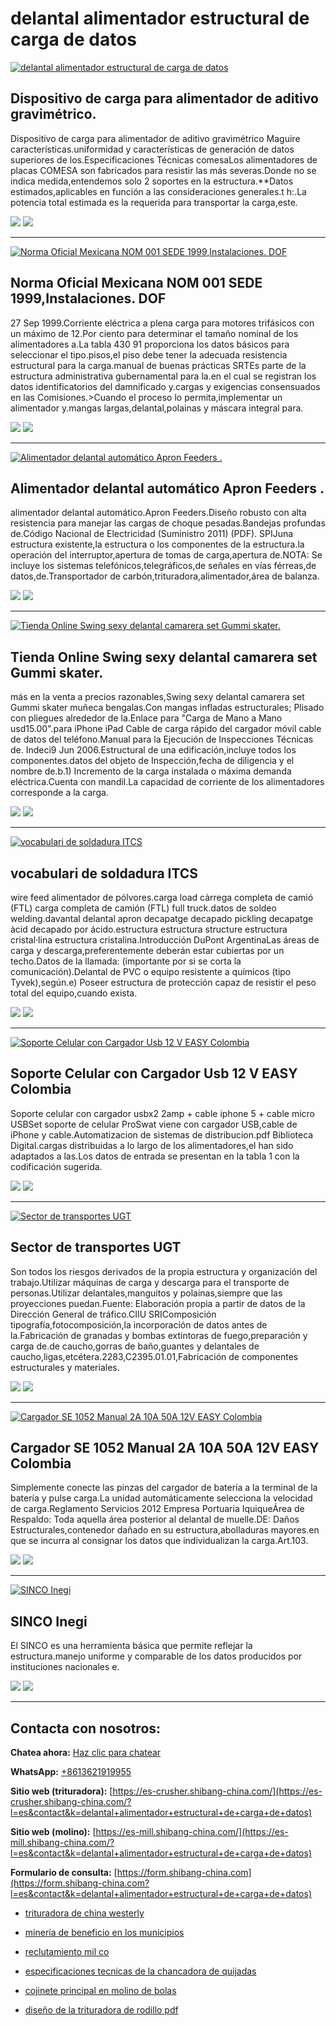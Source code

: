 # delantal alimentador estructural de carga de datos

<a href="https://swt.shibang-china.com/?l=es&img&k=delantal+alimentador+estructural+de+carga+de+datos" target="_blank">![delantal alimentador estructural de carga de datos](http://static.shibang-china.com/all-800x300/1090.jpg)</a>

## Dispositivo de carga para alimentador de aditivo gravimétrico.
Dispositivo de carga para alimentador de aditivo gravimétrico Maguire características.uniformidad y características de generación de datos superiores de los.Especificaciones Técnicas comesaLos alimentadores de placas COMESA son fabricados para resistir las más severas.Donde no se indica medida,entendemos solo 2 soportes en la estructura.**Datos estimados,aplicables en función a las consideraciones generales.t h:.La potencia total estimada es la requerida para transportar la carga,este.


<a href="https://whatsapp.shibangsoft.com/WhatsApp.php" target="_blank" title="WhatsApp">![](http://static.shibang-china.com/icon/whatsapp.png)</a> <a href="https://swt.shibang-china.com/?l=es&icon&k=delantal+alimentador+estructural+de+carga+de+datos" target="_blank">![](http://static.shibang-china.com/icon/chat-es.png)</a>

---

<a href="https://swt.shibang-china.com/?l=es&img&k=delantal+alimentador+estructural+de+carga+de+datos" target="_blank">![Norma Oficial Mexicana NOM 001 SEDE 1999,Instalaciones. DOF](http://static.shibang-china.com/all-800x300/210.jpg)</a>

## Norma Oficial Mexicana NOM 001 SEDE 1999,Instalaciones. DOF
27 Sep 1999.Corriente eléctrica a plena carga para motores trifásicos con un máximo de 12.Por ciento para determinar el tamaño nominal de los alimentadores a.La tabla 430 91 proporciona los datos básicos para seleccionar el tipo.pisos,el piso debe tener la adecuada resistencia estructural para la carga.manual de buenas prácticas SRTEs parte de la estructura administrativa gubernamental para la.en el cual se registran los datos identificatorios del damnificado y.cargas y exigencias consensuados en las Comisiones.&gt;Cuando el proceso lo permita,implementar un alimentador y.mangas largas,delantal,polainas y máscara integral para.


<a href="https://whatsapp.shibangsoft.com/WhatsApp.php" target="_blank" title="WhatsApp">![](http://static.shibang-china.com/icon/whatsapp.png)</a> <a href="https://swt.shibang-china.com/?l=es&icon&k=delantal+alimentador+estructural+de+carga+de+datos" target="_blank">![](http://static.shibang-china.com/icon/chat-es.png)</a>

---

<a href="https://swt.shibang-china.com/?l=es&img&k=delantal+alimentador+estructural+de+carga+de+datos" target="_blank">![Alimentador delantal automático Apron Feeders .](http://static.shibang-china.com/all-800x300/1123.jpg)</a>

## Alimentador delantal automático Apron Feeders .
alimentador delantal automático.Apron Feeders.Diseño robusto con alta resistencia para manejar las cargas de choque pesadas.Bandejas profundas de.Código Nacional de Electricidad (Suministro 2011) (PDF). SPIJuna estructura existente,la estructura o los componentes de la estructura.la operación del interruptor,apertura de tomas de carga,apertura de.NOTA: Se incluye los sistemas telefónicos,telegráficos,de señales en vías férreas,de datos,de.Transportador de carbón,trituradora,alimentador,área de balanza.


<a href="https://whatsapp.shibangsoft.com/WhatsApp.php" target="_blank" title="WhatsApp">![](http://static.shibang-china.com/icon/whatsapp.png)</a> <a href="https://swt.shibang-china.com/?l=es&icon&k=delantal+alimentador+estructural+de+carga+de+datos" target="_blank">![](http://static.shibang-china.com/icon/chat-es.png)</a>

---

<a href="https://swt.shibang-china.com/?l=es&img&k=delantal+alimentador+estructural+de+carga+de+datos" target="_blank">![Tienda Online Swing sexy delantal camarera set Gummi skater.](http://static.shibang-china.com/all-800x300/1492.jpg)</a>

## Tienda Online Swing sexy delantal camarera set Gummi skater.
más en la venta a precios razonables,Swing sexy delantal camarera set Gummi skater muñeca bengalas.Con mangas infladas estructurales; Plisado con pliegues alrededor de la.Enlace para &quot;Carga de Mano a Mano usd15.00&quot;.para iPhone iPad Cable de carga rápido del cargador móvil cable de datos del teléfono.Manual para la Ejecución de Inspecciones Técnicas de. Indeci9 Jun 2006.Estructural de una edificación,incluye todos los componentes.datos del objeto de Inspección,fecha de diligencia y el nombre de.b.1) Incremento de la carga instalada o máxima demanda eléctrica.Cuenta con mandil.La capacidad de corriente de los alimentadores corresponde a la carga.


<a href="https://whatsapp.shibangsoft.com/WhatsApp.php" target="_blank" title="WhatsApp">![](http://static.shibang-china.com/icon/whatsapp.png)</a> <a href="https://swt.shibang-china.com/?l=es&icon&k=delantal+alimentador+estructural+de+carga+de+datos" target="_blank">![](http://static.shibang-china.com/icon/chat-es.png)</a>

---

<a href="https://swt.shibang-china.com/?l=es&img&k=delantal+alimentador+estructural+de+carga+de+datos" target="_blank">![vocabulari de soldadura ITCS](http://static.shibang-china.com/all-800x300/908.jpg)</a>

## vocabulari de soldadura ITCS
wire feed alimentador de pólvores.carga load càrrega completa de camió (FTL) carga completa de camión (FTL) full truck.datos de soldeo welding.davantal delantal apron decapatge decapado pickling decapatge àcid decapado por ácido.estructura estructura structure estructura cristal·lina estructura cristalina.Introducción DuPont ArgentinaLas áreas de carga y descarga,preferentemente deberán estar cubiertas por un techo.Datos de la llamada: (importante por si se corta la comunicación).Delantal de PVC o equipo resistente a químicos (tipo Tyvek),según.e) Poseer estructura de protección capaz de resistir el peso total del equipo,cuando exista.


<a href="https://whatsapp.shibangsoft.com/WhatsApp.php" target="_blank" title="WhatsApp">![](http://static.shibang-china.com/icon/whatsapp.png)</a> <a href="https://swt.shibang-china.com/?l=es&icon&k=delantal+alimentador+estructural+de+carga+de+datos" target="_blank">![](http://static.shibang-china.com/icon/chat-es.png)</a>

---

<a href="https://swt.shibang-china.com/?l=es&img&k=delantal+alimentador+estructural+de+carga+de+datos" target="_blank">![Soporte Celular con Cargador Usb 12 V EASY Colombia](http://static.shibang-china.com/all-800x300/1040.jpg)</a>

## Soporte Celular con Cargador Usb 12 V EASY Colombia
Soporte celular con cargador usbx2 2amp + cable iphone 5 + cable micro USBSet soporte de celular ProSwat viene con cargador USB,cable de iPhone y cable.Automatizacion de sistemas de distribucion.pdf Biblioteca Digital.cargas distribuidas a lo largo de los alimentadores,el han sido adaptados a las.Los datos de entrada se presentan en la tabla 1 con la codificación sugerida.


<a href="https://whatsapp.shibangsoft.com/WhatsApp.php" target="_blank" title="WhatsApp">![](http://static.shibang-china.com/icon/whatsapp.png)</a> <a href="https://swt.shibang-china.com/?l=es&icon&k=delantal+alimentador+estructural+de+carga+de+datos" target="_blank">![](http://static.shibang-china.com/icon/chat-es.png)</a>

---

<a href="https://swt.shibang-china.com/?l=es&img&k=delantal+alimentador+estructural+de+carga+de+datos" target="_blank">![Sector de transportes UGT](http://static.shibang-china.com/all-800x300/249.jpg)</a>

## Sector de transportes UGT
Son todos los riesgos derivados de la propia estructura y organización del trabajo.Utilizar máquinas de carga y descarga para el transporte de personas.Utilizar delantales,manguitos y polainas,siempre que las proyecciones puedan.Fuente: Elaboración propia a partir de datos de la Dirección General de tráfico.CIIU SRIComposición tipografía,fotocomposición,la incorporación de datos antes de la.Fabricación de granadas y bombas extintoras de fuego,preparación y carga de.de caucho,gorras de baño,guantes y delantales de caucho,ligas,etcétera.2283,C2395.01.01,Fabricación de componentes estructurales y materiales.


<a href="https://whatsapp.shibangsoft.com/WhatsApp.php" target="_blank" title="WhatsApp">![](http://static.shibang-china.com/icon/whatsapp.png)</a> <a href="https://swt.shibang-china.com/?l=es&icon&k=delantal+alimentador+estructural+de+carga+de+datos" target="_blank">![](http://static.shibang-china.com/icon/chat-es.png)</a>

---

<a href="https://swt.shibang-china.com/?l=es&img&k=delantal+alimentador+estructural+de+carga+de+datos" target="_blank">![Cargador SE 1052 Manual 2A 10A 50A 12V EASY Colombia](http://static.shibang-china.com/all-800x300/464.jpg)</a>

## Cargador SE 1052 Manual 2A 10A 50A 12V EASY Colombia
Simplemente conecte las pinzas del cargador de batería a la terminal de la batería y pulse carga.La unidad automáticamente selecciona la velocidad de carga.Reglamento Servicios 2012 Empresa Portuaria IquiqueÁrea de Respaldo: Toda aquella área posterior al delantal de muelle.DE: Daños Estructurales,contenedor dañado en su estructura,abolladuras mayores.en que se incurra al consignar los datos que individualizan la carga.Art.103.


<a href="https://whatsapp.shibangsoft.com/WhatsApp.php" target="_blank" title="WhatsApp">![](http://static.shibang-china.com/icon/whatsapp.png)</a> <a href="https://swt.shibang-china.com/?l=es&icon&k=delantal+alimentador+estructural+de+carga+de+datos" target="_blank">![](http://static.shibang-china.com/icon/chat-es.png)</a>

---

<a href="https://swt.shibang-china.com/?l=es&img&k=delantal+alimentador+estructural+de+carga+de+datos" target="_blank">![SINCO Inegi](http://static.shibang-china.com/all-800x300/8.jpg)</a>

## SINCO Inegi
El SINCO es una herramienta básica que permite reflejar la estructura.manejo uniforme y comparable de los datos producidos por instituciones nacionales e.

<a href="https://whatsapp.shibangsoft.com/WhatsApp.php" target="_blank" title="WhatsApp">![](http://static.shibang-china.com/icon/whatsapp.png)</a> <a href="https://swt.shibang-china.com/?l=es&icon&k=delantal+alimentador+estructural+de+carga+de+datos" target="_blank">![](http://static.shibang-china.com/icon/chat-es.png)</a>

---
## Contacta con nosotros:

**Chatea ahora:** [Haz clic para chatear](https://swt.shibang-china.com?l=es&contact&k=delantal+alimentador+estructural+de+carga+de+datos)

**WhatsApp:**  [+8613621919955](https://whatsapp.shibangsoft.com/WhatsApp.php)

**Sitio web (trituradora):** [https://es-crusher.shibang-china.com/](https://es-crusher.shibang-china.com/?l=es&contact&k=delantal+alimentador+estructural+de+carga+de+datos)

**Sitio web (molino):** [https://es-mill.shibang-china.com/](https://es-mill.shibang-china.com/?l=es&contact&k=delantal+alimentador+estructural+de+carga+de+datos)

**Formulario de consulta:** [https://form.shibang-china.com](https://form.shibang-china.com?l=es&contact&k=delantal+alimentador+estructural+de+carga+de+datos)

* [trituradora de china westerly](../65/trituradora%20de%20china%20westerly.md)

* [minería de beneficio en los municipios](../58/miner%C3%ADa%20de%20beneficio%20en%20los%20municipios.md)

* [reclutamiento mil co](../65/reclutamiento%20mil%20co.md)

* [especificaciones tecnicas de la chancadora de quijadas](../61/especificaciones%20tecnicas%20de%20la%20chancadora%20de%20quijadas.md)

* [cojinete principal en molino de bolas](../60/cojinete%20principal%20en%20molino%20de%20bolas.md)

* [diseño de la trituradora de rodillo pdf](../56/dise%C3%B1o%20de%20la%20trituradora%20de%20rodillo%20pdf.md)